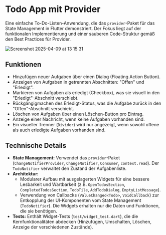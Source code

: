 # Todo App mit Provider

Eine einfache To-Do-Listen-Anwendung, die das `provider`-Paket für das State Management in Flutter demonstriert. Der Fokus liegt auf der funktionalen Implementierung und einer sauberen Code-Struktur gemäß den Best Practices für Provider.

![Screenshot 2025-04-09 at 13 15 31](https://github.com/user-attachments/assets/ae75c4a8-627e-4e04-9649-db9e85886488)

## Funktionen

*   Hinzufügen neuer Aufgaben über einen Dialog (Floating Action Button).
*   Anzeigen von Aufgaben in getrennten Abschnitten: "Offen" und "Erledigt".
*   Markieren von Aufgaben als erledigt (Checkbox), was sie visuell in den "Erledigt"-Abschnitt verschiebt.
*   Rückgängigmachen des Erledigt-Status, was die Aufgabe zurück in den "Offen"-Abschnitt verschiebt.
*   Löschen von Aufgaben über einen Löschen-Button pro Eintrag.
*   Anzeige einer Nachricht, wenn keine Aufgaben vorhanden sind.
*   Ein visueller Trenner (`Divider`) wird nur angezeigt, wenn sowohl offene als auch erledigte Aufgaben vorhanden sind.

## Technische Details

*   **State Management:** Verwendet das `provider`-Paket (`ChangeNotifierProvider`, `ChangeNotifier`, `Consumer`, `context.read`). Der `TodoNotifier` verwaltet den Zustand der Aufgabenliste.
*   **Architektur:**
    *   Modularer Aufbau mit ausgelagerten Widgets für eine bessere Lesbarkeit und Wartbarkeit (z.B. `OpenTodosSection`, `CompletedTodosSection`, `TodoTile`, `AddTodoDialog`, `EmptyListMessage`).
    *   Verwendung von Callbacks (`ValueChanged<Todo>`, `VoidCallback`) zur Entkopplung der UI-Komponenten vom State Management (`TodoNotifier`). Die Widgets erhalten nur die Daten und Funktionen, die sie benötigen.
*   **Tests:** Enthält Widget-Tests (`test/widget_test.dart`), die die Kernfunktionalitäten abdecken (Hinzufügen, Umschalten, Löschen, Anzeige der verschiedenen Zustände).


